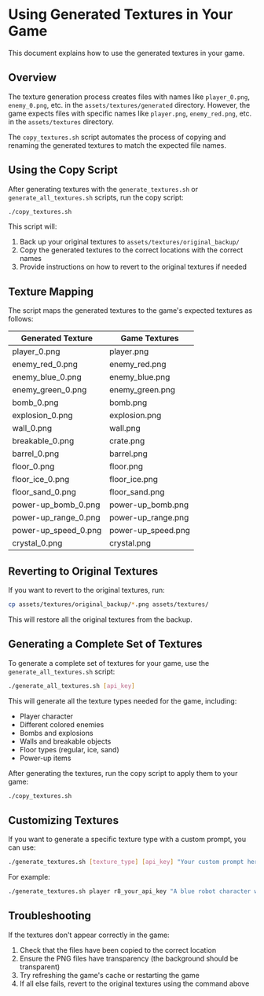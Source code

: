 # Using Generated Textures in Your Game

This document explains how to use the generated textures in your game.

## Overview

The texture generation process creates files with names like `player_0.png`, `enemy_0.png`, etc. in the `assets/textures/generated` directory. However, the game expects files with specific names like `player.png`, `enemy_red.png`, etc. in the `assets/textures` directory.

The `copy_textures.sh` script automates the process of copying and renaming the generated textures to match the expected file names.

## Using the Copy Script

After generating textures with the `generate_textures.sh` or `generate_all_textures.sh` scripts, run the copy script:

```bash
./copy_textures.sh
```

This script will:

1. Back up your original textures to `assets/textures/original_backup/`
2. Copy the generated textures to the correct locations with the correct names
3. Provide instructions on how to revert to the original textures if needed

## Texture Mapping

The script maps the generated textures to the game's expected textures as follows:

| Generated Texture | Game Textures |
|-------------------|---------------|
| player_0.png | player.png |
| enemy_red_0.png | enemy_red.png |
| enemy_blue_0.png | enemy_blue.png |
| enemy_green_0.png | enemy_green.png |
| bomb_0.png | bomb.png |
| explosion_0.png | explosion.png |
| wall_0.png | wall.png |
| breakable_0.png | crate.png |
| barrel_0.png | barrel.png |
| floor_0.png | floor.png |
| floor_ice_0.png | floor_ice.png |
| floor_sand_0.png | floor_sand.png |
| power-up_bomb_0.png | power-up_bomb.png |
| power-up_range_0.png | power-up_range.png |
| power-up_speed_0.png | power-up_speed.png |
| crystal_0.png | crystal.png |

## Reverting to Original Textures

If you want to revert to the original textures, run:

```bash
cp assets/textures/original_backup/*.png assets/textures/
```

This will restore all the original textures from the backup.

## Generating a Complete Set of Textures

To generate a complete set of textures for your game, use the `generate_all_textures.sh` script:

```bash
./generate_all_textures.sh [api_key]
```

This will generate all the texture types needed for the game, including:
- Player character
- Different colored enemies
- Bombs and explosions
- Walls and breakable objects
- Floor types (regular, ice, sand)
- Power-up items

After generating the textures, run the copy script to apply them to your game:

```bash
./copy_textures.sh
```

## Customizing Textures

If you want to generate a specific texture type with a custom prompt, you can use:

```bash
./generate_textures.sh [texture_type] [api_key] "Your custom prompt here"
```

For example:
```bash
./generate_textures.sh player r8_your_api_key "A blue robot character with glowing eyes, pixel art style"
```

## Troubleshooting

If the textures don't appear correctly in the game:

1. Check that the files have been copied to the correct location
2. Ensure the PNG files have transparency (the background should be transparent)
3. Try refreshing the game's cache or restarting the game
4. If all else fails, revert to the original textures using the command above 